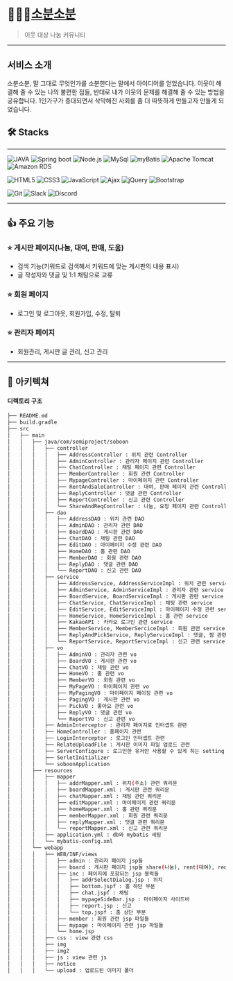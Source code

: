 # 🧑‍🤝‍🧑<a href="http://3.35.208.207/">소분소분</a>
> 이웃 대상 나눔 커뮤니티

---
## 서비스 소개
소분소분, 말 그대로 무엇인가를 소분한다는 말에서 아이디어를 얻었습니다. 
이웃이 해결해 줄 수 있는 나의 불편한 점들, 반대로 내가 이웃의 문제를 해결해 줄 수 있는 방법을 공유합니다.
1인가구가 증대되면서 삭막해진 사회를 좀 더 따뜻하게 만들고자 만들게 되었습니다.

## 🛠️ Stacks 
---
![JAVA](https://img.shields.io/badge/-JAVA-%23525C86)
![Spring boot](https://img.shields.io/badge/-Spring%20boot-%236DB33F)
![Node.js](https://img.shields.io/badge/-Node.js-%23339933)
![MySql](https://img.shields.io/badge/-Mysql-%234479A1)
![myBatis](https://img.shields.io/badge/-myBatis-%23FF5A5F)
![Apache Tomcat](https://img.shields.io/badge/-Apache%20Tomcat-%23F8DC75)
![Amazon RDS](https://img.shields.io/badge/-Amazon%20RDS-%23527FFF)

![HTML5](https://img.shields.io/badge/-HTML5-%23E34F26)
![CSS3](https://img.shields.io/badge/-CSS3-%231572B6)
![JavaScript](https://img.shields.io/badge/-JavaScript-%23F7DF1E)
![Ajax](https://img.shields.io/badge/-Ajax-%235A29E4)
![jQuery](https://img.shields.io/badge/-jQuery-%230769AD)
![Bootstrap](https://img.shields.io/badge/-Bootstrap-%237952B3)

![Git](https://img.shields.io/badge/-Git-%23F05032)
![Slack](https://img.shields.io/badge/-Slack-%234A154B)
![Discord](https://img.shields.io/badge/-Discord-%235865F2)

---
## 👍 주요 기능 

### ⭐️ 게시판 페이지(나눔, 대여, 판매, 도움)
- 검색 기능(키워드로 검색해서 키워드에 맞는 게시판의 내용 표시)
- 글 작성자와 댓글 및 1:1 채팅으로 교류 

### ⭐️ 회원 페이지
- 로그인 및 로그아웃, 회원가입, 수정, 탈퇴

### ⭐️ 관리자 페이지
- 회원관리, 게시판 글 관리, 신고 관리

---
## 📌 아키텍쳐

#### 디렉토리 구조
```bash
├── README.md
├── build.gradle
├── src
│   ├── main 
│   │   ├── java/com/semiproject/soboon
│   │   │   ├── controller 
│   │   │   │   ├── AddressController : 위치 관련 Controller
│   │   │   │   ├── AdminController : 관리자 페이지 관련 Controller
│   │   │   │   ├── ChatController : 채팅 페이지 관련 Controller
│   │   │   │   ├── MemberController : 회원 관련 Controller
│   │   │   │   ├── MypageController : 마이페이지 관련 Controller
│   │   │   │   ├── RentAndSaleController : 대여, 판매 페이지 관련 Controller
│   │   │   │   ├── ReplyController : 댓글 관련 Controller
│   │   │   │   ├── ReportController : 신고 관련 Controller
│   │   │   │   └── ShareAndReqController : 나눔, 요청 페이지 관련 Controller
│   │   │   ├── dao
│   │   │   │   ├── AddressDAO : 위치 관련 DAO
│   │   │   │   ├── AdminDAO : 관리자 관련 DAO
│   │   │   │   ├── BoardDAO : 게시판 관련 DAO
│   │   │   │   ├── ChatDAO : 채팅 관련 DAO
│   │   │   │   ├── EditDAO : 마이페이지 수정 관련 DAO
│   │   │   │   ├── HomeDAO : 홈 관련 DAO
│   │   │   │   ├── MemberDAO : 회원 관련 DAO
│   │   │   │   ├── ReplyDAO : 댓글 관련 DAO
│   │   │   │   └── ReportDAO : 신고 관련 DAO
│   │   │   ├── service
│   │   │   │   ├── AddressService, AddressServiceImpl : 위치 관련 service
│   │   │   │   ├── AdminService, AdminServiceImpl : 관리자 관련 service
│   │   │   │   ├── BoardService, BoardServiceImpl : 게시판 관련 service
│   │   │   │   ├── ChatService, ChatServiceImpl : 채팅 관련 service
│   │   │   │   ├── EditService, EditServiceImpl : 마이페이지 수정 관련 service
│   │   │   │   ├── HomeService, HomeServiceImpl : 홈 관련 service
│   │   │   │   ├── KakaoAPI : 카카오 로그인 관련 service
│   │   │   │   ├── MemberService, MemberSerciceImpl : 회원 관련 service
│   │   │   │   ├── ReplyAndPickService, ReplyServiceImpl : 댓글, 찜 관련 service
│   │   │   │   └── ReportService, ReportServiceImpl : 신고 관련 service
│   │   │   ├── vo
│   │   │   │   ├── AdminVO : 관리자 관련 vo
│   │   │   │   ├── BoardVO : 게시판 관련 vo
│   │   │   │   ├── ChatVO : 채팅 관련 vo
│   │   │   │   ├── HomeVO : 홈 관련 vo
│   │   │   │   ├── MemberVO : 회원 관련 vo
│   │   │   │   ├── MyPageVO : 마이페이지 관련 vo
│   │   │   │   ├── MyPagingVO : 마이페이지 페이징 관련 vo
│   │   │   │   ├── PagingVO : 게시판 관련 vo
│   │   │   │   ├── PickVO : 좋아요 관련 vo
│   │   │   │   ├── ReplyVO : 댓글 관련 vo
│   │   │   │   └── ReportVO : 신고 관련 vo
│   │   │   ├── AdminInterceptor : 관리자 페이지로 인터셉트 관련
│   │   │   ├── HomeController : 홈페이지 관련 
│   │   │   ├── LoginInterceptor : 로그인 인터셉트 관련
│   │   │   ├── RelateUploadFile : 게시판 이미지 파일 업로드 관련
│   │   │   ├── ServerConfigure : 로그인한 유저만 사용할 수 있게 하는 setting 
│   │   │   ├── SerletInitializer 
│   │   │   └── soboonApplication
│   │   ├── resources
│   │   │   ├── mapper
│   │   │   │   ├── addrMapper.xml : 위치(주소) 관련 쿼리문
│   │   │   │   ├── boardMapper.xml : 게시판 관련 쿼리문
│   │   │   │   ├── chatMapper.xml : 채팅 관련 쿼리문
│   │   │   │   ├── editMapper.xml : 마이페이지 관련 쿼리문
│   │   │   │   ├── homeMapper.xml : 홈 관련 쿼리문
│   │   │   │   ├── memberMapper.xml : 회원 관련 쿼리문
│   │   │   │   ├── replyMapper.xml : 댓글 관련 쿼리문
│   │   │   │   └── reportMapper.xml : 신고 관련 쿼리문
│   │   │   ├── application.yml : db와 mybatis 세팅
│   │   │   └── mybatis-config.xml
│   │   └── webapp
│   │   │   ├── WEB/INF/views
│   │   │   │   ├── admin : 관리자 페이지 jsp들
│   │   │   │   ├── board : 게시판 페이지 jsp들 share(나눔), rent(대여), req(요청), sale(판매)
│   │   │   │   ├── inc : 페이지에 포함되는 jsp 블럭들
│   │   │   │   │   ├── addrSelectDialog.jsp : 위치
│   │   │   │   │   ├── bottom.jspf : 홈 하단 부분
│   │   │   │   │   ├── chat.jspf : 채팅
│   │   │   │   │   ├── mypageSideBar.jsp : 마이페이지 사이드바
│   │   │   │   │   ├── report.jsp : 신고
│   │   │   │   │   └── top.jspf : 홈 상단 부분
│   │   │   │   ├── member : 회원 관련 jsp 파일들
│   │   │   │   ├── mypage : 마이페이지 관련 jsp 파일들
│   │   │   │   └── home.jsp
│   │   │   ├── css : view 관련 css
│   │   │   ├── img
│   │   │   ├── img2
│   │   │   ├── js : view 관련 js
│   │   │   ├── notice
│   │   │   └── upload : 업로드된 이미지 폴더
